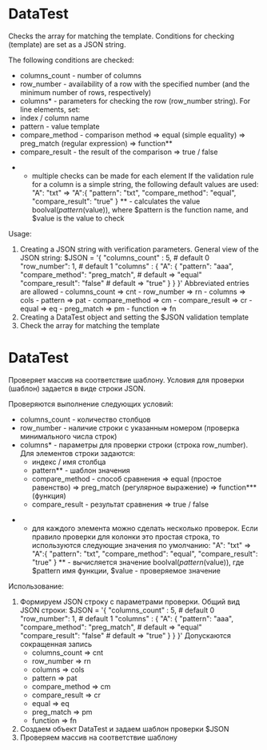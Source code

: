 # DataTest
Checks the array for matching the template.
Conditions for checking (template) are set as a JSON string.

The following conditions are checked:
  - columns_count - number of columns
  - row_number - availability of a row with the specified number (and the minimum number of rows, respectively)
  - columns* - parameters for checking the row (row_number string).
For line elements, set:
  - index / column name
  - pattern - value template
  - compare_method - comparison method
    => equal (simple equality)
    => preg_match (regular expression)
    => function**
  - compare_result - the result of the comparison
    => true / false

* - multiple checks can be made for each element
   If the validation rule for a column is a simple string, the following default values are used:
   "A": "txt"
      =>
   "A":{
      "pattern": "txt",
      "compare_method": "equal",
      "compare_result": "true"
    }
** - calculates the value boolval($pattern($value)), where $pattern is the function name, and $value is the value to check

Usage:
  1. Creating a JSON string with verification parameters.
    General view of the JSON string:
    $JSON = '{
      "columns_count" : 5,  # default 0
      "row_number": 1,      # default 1
      "columns" : {
        "A": {
          "pattern": "aaa",
          "compare_method": "preg_match", # default => "equal"
          "compare_result": "false"       # default => "true"
        }
      }
    }'
    Abbreviated entries are allowed
    - columns_count   => cnt
    - row_number      => rn
    - columns         => cols
    - pattern         => pat
    - compare_method  => cm
    - compare_result  => cr
    - equal           => eq
    - preg_match      => pm
    - function        => fn
2. Creating a DataTest object and setting the $JSON validation template
3. Check the array for matching the template

# DataTest
Проверяет массив на соответствие шаблону.
Условия для проверки (шаблон) задается в виде строки JSON.

Проверяются выполнение следующих условий:
  - columns_count - количество столбцов
  - row_number - наличие строки с указанным номером (проверка минимального числа строк)
  - columns* - параметры для проверки строки (строка row_number).
    Для элементов строки задаются:
    - индекс / имя столбца
    - pattern** - шаблон значения
    - compare_method - способ сравнения
      => equal (простое равенство)
      => preg_match (регулярное выражение)
      => function*** (функция)
    - compare_result - результат сравнения
      => true / false

* - для каждого элемента можно сделать несколько проверок.
   Если правило проверки для колонки это простая строка, то используются следующие значения по умолчанию:
   "A": "txt"
      =>
   "A":{
      "pattern": "txt",
      "compare_method": "equal",
      "compare_result": "true"
    }
** - вычисляется значение boolval($pattern($value)), где $pattern имя функции, $value - проверяемое значение

Использование:
1. Формируем JSON строку с параметрами проверки.
  Общий вид JSON строки:
  $JSON = '{
    "columns_count" : 5, # default 0
    "row_number": 1,     # default 1
    "columns" : {
      "A": {
        "pattern": "aaa",
        "compare_method": "preg_match",  # default => "equal"
        "compare_result": "false"        # default => "true"
      }
    }
  }'
  Допускаются сокращенная запись
   - columns_count  => cnt
   - row_number     => rn
   - columns        => cols
   - pattern        => pat
   - compare_method => cm
   - compare_result => cr
   - equal          => eq
   - preg_match     => pm
   - function       => fn
2. Создаем объект DataTest и задаем шаблон проверки $JSON
3. Проверяем массив на соответствие шаблону
